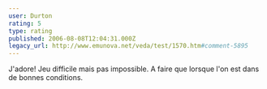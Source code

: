 ```yaml
---
user: Durton
rating: 5
type: rating
published: 2006-08-08T12:04:31.000Z
legacy_url: http://www.emunova.net/veda/test/1570.htm#comment-5895
---
```

J'adore! Jeu difficile mais pas impossible. A faire que lorsque l'on est dans de bonnes conditions.